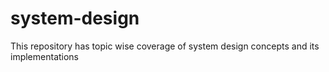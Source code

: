# system-design
This repository has topic wise coverage of system design concepts and its implementations
